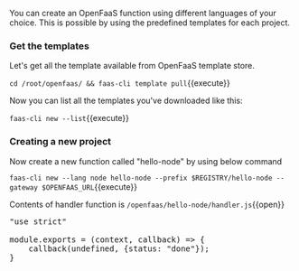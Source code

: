 You can create an OpenFaaS function using different languages of your choice. This is possible
by using the predefined templates for each project.


### Get the templates
Let's get all the template available from OpenFaaS template store.

`cd /root/openfaas/ && faas-cli template pull`{{execute}}

Now you can list all the templates you've downloaded like this:

`faas-cli new --list`{{execute}}

  
### Creating a new project
Now create a new function called "hello-node" by using below command

`faas-cli new --lang node hello-node --prefix $REGISTRY/hello-node --gateway $OPENFAAS_URL`{{execute}}

Contents of handler function is 
`/openfaas/hello-node/handler.js`{{open}}

<pre>
"use strict"

module.exports = (context, callback) => {
    callback(undefined, {status: "done"});
}
</pre>
